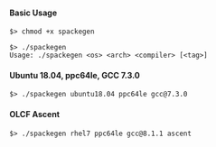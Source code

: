 #### Basic Usage

```
$> chmod +x spackegen

$> ./spackegen
Usage: ./spackegen <os> <arch> <compiler> [<tag>]
```

#### Ubuntu 18.04, ppc64le, GCC 7.3.0
```
$> ./spackegen ubuntu18.04 ppc64le gcc@7.3.0
```

#### OLCF Ascent
```
$> ./spackegen rhel7 ppc64le gcc@8.1.1 ascent
```
